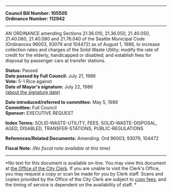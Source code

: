 * * * * *  
  
**Council Bill Number: [](#h0)[](#h2)105505**   
**Ordinance Number: 112942**  
  
* * * * *  
  
AN ORDINANCE amending Sections 21.36.010, 21.36.050, 21.40.050, 21.40.060, 21.40.080 and 21.76.040 of the Seattle Municipal Code (Ordinances 96003, 93079 and 104472) as of August 1, 1986, to increase collection rates and charges of the Solid Waste Utility; modify the rate of credit for the elderly, handicapped or disabled; and establish fees for disposal by passenger cars at transfer stations.  
  
**Status:** Passed   
**Date passed by Full Council:** July 21, 1986   
**Vote:** 5-1 Rice against   
**Date of Mayor's signature:** July 22, 1986   
[(about the signature date)](/~public/approvaldate.htm)   
  
  
**Date introduced/referred to committee:** May 5, 1986   
**Committee:** Full Council   
**Sponsor:** EXECUTIVE REQUEST   
  
**Index Terms:** SOLID-WASTE-UTILITY, FEES, SOLID-WASTE-DISPOSAL, AGED, DISABLED, TRANSFER-STATIONS, PUBLIC-REGULATIONS  
  
**References/Related Documents:** Amending: Ord 96003, 93079, 104472  
  
**Fiscal Note:** *(No fiscal note available at this time)*  
  
* * * * *  
  
*No text for this document is available on-line. You may view this document at [the Office of the City Clerk](http://www.seattle.gov/leg/clerk/contactUs.htm). If you are unable to visit the Clerk's Office, you may request a copy or scan be made for you by Clerk staff. Scans and copies provided by the Office of the City Clerk are subject to [copy fees](http://clerk.seattle.gov/~public/clerkfees.htm), and the timing of service is dependent on the availability of staff. *  
  
  
